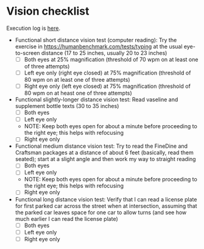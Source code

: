# Vision checklist

Execution log is [here](../logs/vision-checklist-log.md).

- Functional short distance vision test (computer reading): Try the exercise in https://humanbenchmark.com/tests/typing at the usual eye-to-screen distance (17 to 25 inches, usually 20 to 23 inches)
  - [ ] Both eyes at 25% magnification (threshold of 70 wpm on at least one of three attempts)
  - [ ] Left eye only (right eye closed) at 75% magnification (threshold of 80 wpm on at least one of three attempts)
  - [ ] Right eye only (left eye closed) at 75% magnification (threshold of 80 wpm on at heast one of three attempts)
- Functional slightly-longer distance vision test: Read vaseline and supplement bottle texts (30 to 35 inches)
  - [ ] Both eyes
  - [ ] Left eye only
  - NOTE: Keep both eyes open for about a minute before proceeding to the right eye; this helps with refocusing
  - [ ] Right eye only
- Functional medium distance vision test: Try to read the FineDine and Craftsman packages at a distance of about 6 feet (basically, read them seated); start at a slight angle and then work my way to straight reading
  - [ ] Both eyes
  - [ ] Left eye only
  - NOTE: Keep both eyes open for about a minute before proceeding to the right eye; this helps with refocusing
  - [ ] Right eye only
- Functional long distance vision test: Verify that I can read a license plate for first parked car across the street when at intersection, assuming that the parked car leaves space for one car to allow turns (and see how much earlier I can read the license plate)
  - [ ] Both eyes
  - [ ] Left eye only
  - [ ] Right eye only
